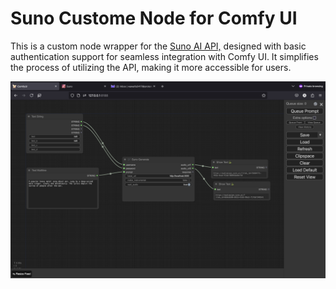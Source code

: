 # Suno Custome Node for Comfy UI

This is a custom node wrapper for the [Suno AI API,](https://github.com/gcui-art/suno-api) designed with basic authentication support for seamless integration with Comfy UI. It simplifies the process of utilizing the API, making it more accessible for users.

![Suno](images/Screenshot_2024-09-17_at_11.22.22.png)

